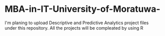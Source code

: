 # MBA-in-IT-University-of-Moratuwa-
I'm planing to upload Descriptive and Predictive Analytics project files under this repository.
All the projects will be compleated by using R
